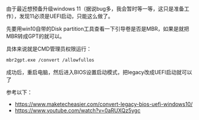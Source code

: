 由于最近想预备升级windows 11（据说bug多，我会暂时等一等，这只是准备工作），发现11必须是UEFI启动，只能这么做了。

先要用win10自带的Disk partition工具查看一下引导卷是否是MBR，如果是就把MBR转成GPT的就可以。

具体来说就是CMD管理员权限运行：

```bash
mbr2gpt.exe /convert /allowfullos
```

成功后，重启电脑，然后进入BIOS设置启动模式，把legacy改成UEFI启动就可以了

参考以下：

- https://www.maketecheasier.com/convert-legacy-bios-uefi-windows10/
- https://www.youtube.com/watch?v=0aRUXQz5ygc